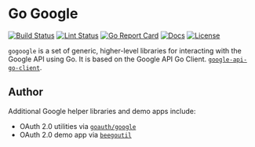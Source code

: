 # Go Google

[![Build Status][build-status-svg]][build-status-url]
[![Lint Status][lint-status-svg]][lint-status-url]
[![Go Report Card][goreport-svg]][goreport-url]
[![Docs][docs-godoc-svg]][docs-godoc-url]
[![License][license-svg]][license-url]

 [build-status-svg]: https://github.com/grokify/gogoogle/actions/workflows/ci.yaml/badge.svg?branch=master
 [build-status-url]: https://github.com/grokify/gogoogle/actions/workflows/ci.yaml
 [lint-status-svg]: https://github.com/grokify/gogoogle/actions/workflows/lint.yaml/badge.svg?branch=master
 [lint-status-url]: https://github.com/grokify/gogoogle/actions/workflows/lint.yaml
 [goreport-svg]: https://goreportcard.com/badge/github.com/grokify/gogoogle
 [goreport-url]: https://goreportcard.com/report/github.com/grokify/gogoogle
 [docs-godoc-svg]: https://pkg.go.dev/badge/github.com/grokify/gogoogle
 [docs-godoc-url]: https://pkg.go.dev/github.com/grokify/gogoogle
 [license-svg]: https://img.shields.io/badge/license-MIT-blue.svg
 [license-url]: https://github.com/grokify/gogoogle/blob/master/LICENSE

`gogoogle` is a set of generic, higher-level libraries for interacting with the Google API using Go. It is based on the Google API Go Client. [`google-api-go-client`](https://github.com/google/google-api-go-client).

## Author

Additional Google helper libraries and demo apps include:

* OAuth 2.0 utilities via [`goauth/google`](https://github.com/grokify/goauth/tree/master/google)
* OAuth 2.0 demo app via [`beegoutil`](https://github.com/grokify/beegoutil)
